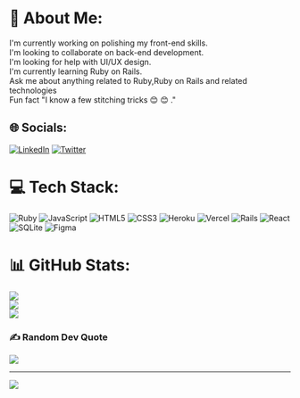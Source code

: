 # 💫 About Me:
I'm currently working on polishing my front-end skills.<br>
I'm looking to collaborate on back-end development.<br>
I'm looking for help with UI/UX design.<br>
I'm currently learning Ruby on Rails.<br>
Ask me about anything related to Ruby,Ruby on Rails and related technologies<br>
Fun fact "I know a few stitching tricks 😊 😊 ."<br>


## 🌐 Socials:
[![LinkedIn](https://img.shields.io/badge/LinkedIn-%230077B5.svg?logo=linkedin&logoColor=white)](https://linkedin.com/in/linkedin.com/in/janet-njeri-56931351) [![Twitter](https://img.shields.io/badge/Twitter-%231DA1F2.svg?logo=Twitter&logoColor=white)](https://twitter.com/@janetnjeri1) 

# 💻 Tech Stack:
![Ruby](https://img.shields.io/badge/ruby-%23CC342D.svg?style=for-the-badge&logo=ruby&logoColor=white) ![JavaScript](https://img.shields.io/badge/javascript-%23323330.svg?style=for-the-badge&logo=javascript&logoColor=%23F7DF1E) ![HTML5](https://img.shields.io/badge/html5-%23E34F26.svg?style=for-the-badge&logo=html5&logoColor=white) ![CSS3](https://img.shields.io/badge/css3-%231572B6.svg?style=for-the-badge&logo=css3&logoColor=white) ![Heroku](https://img.shields.io/badge/heroku-%23430098.svg?style=for-the-badge&logo=heroku&logoColor=white) ![Vercel](https://img.shields.io/badge/vercel-%23000000.svg?style=for-the-badge&logo=vercel&logoColor=white) ![Rails](https://img.shields.io/badge/rails-%23CC0000.svg?style=for-the-badge&logo=ruby-on-rails&logoColor=white) ![React](https://img.shields.io/badge/react-%2320232a.svg?style=for-the-badge&logo=react&logoColor=%2361DAFB) ![SQLite](https://img.shields.io/badge/sqlite-%2307405e.svg?style=for-the-badge&logo=sqlite&logoColor=white) 	![Figma](https://img.shields.io/badge/figma-%23F24E1E.svg?style=for-the-badge&logo=figma&logoColor=white)
# 📊 GitHub Stats:
![](https://github-readme-stats.vercel.app/api?username=Njeringungu&theme=vue&hide_border=false&include_all_commits=true&count_private=true)<br/>
![](https://github-readme-streak-stats.herokuapp.com/?user=Njeringungu&theme=vue&hide_border=false)<br/>
![](https://github-readme-stats.vercel.app/api/top-langs/?username=Njeringungu&theme=vue&hide_border=false&include_all_commits=true&count_private=true&layout=compact)

### ✍️ Random Dev Quote
![](https://quotes-github-readme.vercel.app/api?type=horizontal&theme=gruvbox)

---
[![](https://visitcount.itsvg.in/api?id=Njeringungu&icon=9&color=6)](https://visitcount.itsvg.in)

